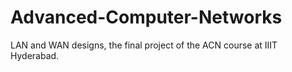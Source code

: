 # Advanced-Computer-Networks
LAN and WAN designs, the final project of the ACN course at IIIT Hyderabad. 

